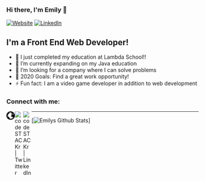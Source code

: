 ### Hi there, I'm Emily 👋

[![Website](https://img.shields.io/website?label=iamemilyadams.com&style=for-the-badge)](https://www.iamemilyadams.com/)
[![LinkedIn](https://img.shields.io/twitter/follow/AriannwynDev?&style=for-the-badge)](https://www.linkedin.com/in/emilyadamsprofile/)

## I'm a Front End Web Developer!

- 🔭 I just completed my education at Lambda School!!
- 🌱 I’m currently expanding on my Java education
- 👯 I’m looking for a company where I can solve problems
- 🥅 2020 Goals: Find a great work opportunity!
- ⚡ Fun fact: I am a video game developer in addition to web development

### Connect with me:

[<img align="left" alt="" width="22px" src="https://raw.githubusercontent.com/iconic/open-iconic/master/svg/globe.svg" />][website]
[<img align="left" alt="codeSTACKr | Twitter" width="22px" src="https://cdn.jsdelivr.net/npm/simple-icons@v3/icons/twitter.svg" />][twitter]
[<img align="left" alt="codeSTACKr | LinkedIn" width="22px" src="https://cdn.jsdelivr.net/npm/simple-icons@v3/icons/linkedin.svg" />][linkedin]

---

[![Emilys Github Stats](https://github-readme-stats.vercel.app/api?username=ariannwyn&show_icons=true&hide_border=true&theme=vue)]

[website]: https://www.iamemilyadams.com/
[twitter]: https://twitter.com/AriannwynDev
[linkedin]: https://www.linkedin.com/in/emilyadamsprofile/
